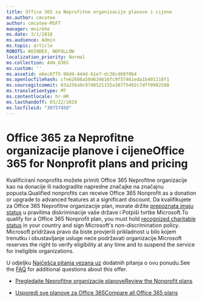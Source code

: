 ```yaml
---
title: Office 365 za Neprofitne organizacije planove i cijene
ms.author: cmcatee
author: cmcatee-MSFT
manager: mnirkhe
ms.date: 3/1/2018
ms.audience: Admin
ms.topic: article
ROBOTS: NOINDEX, NOFOLLOW
localization_priority: Normal
ms.collection: Adm_O365
ms.custom: ''
ms.assetid: e6ec87f5-98d4-444d-b1e7-dc36cd60f064
ms.openlocfilehash: cfe62608a50d634616fc9f57461eda1b401110f1
ms.sourcegitcommit: 03a156a9c9740521155a30775492c7dff0982588
ms.translationtype: MT
ms.contentlocale: hr-HR
ms.lasthandoff: 03/22/2019
ms.locfileid: "30757450"
---
```

# <a name="office-365-for-nonprofit-plans-and-pricing"></a><span data-ttu-id="51ecf-102">Office 365 za Neprofitne organizacije planove i cijene</span><span class="sxs-lookup"><span data-stu-id="51ecf-102">Office 365 for Nonprofit plans and pricing</span></span>

<span data-ttu-id="51ecf-103">Kvalificirani nonprofits možete primiti Office 365 Neprofitne organizacije kao na donacije ili nadogradite napredne značajke na značajnu popusta.</span><span class="sxs-lookup"><span data-stu-id="51ecf-103">Qualified nonprofits can receive Office 365 Nonprofit as a donation or upgrade to advanced features at a significant discount.</span></span> <span data-ttu-id="51ecf-104">Da kvalifikujete za Office 365 Neprofitne organizacije plan, morate držite [prepoznata imaju status](https://go.microsoft.com/fwlink/p/?LinkID=330253) u pravilima diskriminacije vaše države i Potpiši tvrtke Microsoft.</span><span class="sxs-lookup"><span data-stu-id="51ecf-104">To qualify for a Office 365 Nonprofit plan, you must hold [recognized charitable status](https://go.microsoft.com/fwlink/p/?LinkID=330253) in your country and sign Microsoft's non-discrimination policy.</span></span> <span data-ttu-id="51ecf-105">Microsoft pridržava pravo da biste provjerili prikladnost u bilo kojem trenutku i obustavljanje usluge neće podržavati organizacije.</span><span class="sxs-lookup"><span data-stu-id="51ecf-105">Microsoft reserves the right to verify eligibility at any time and to suspend the service for ineligible organizations.</span></span> 
  
<span data-ttu-id="51ecf-106">U odjeljku [Najčešća pitanja vezana uz](https://products.office.com/nonprofit/office-365-nonprofit) dodatnih pitanja o ovu ponudu.</span><span class="sxs-lookup"><span data-stu-id="51ecf-106">See the [FAQ](https://products.office.com/nonprofit/office-365-nonprofit) for additional questions about this offer.</span></span> 
  
- [<span data-ttu-id="51ecf-107">Pregledajte Neprofitne organizacije planove</span><span class="sxs-lookup"><span data-stu-id="51ecf-107">Review the Nonprofit plans</span></span>](https://products.office.com/nonprofit/office-365-nonprofit-plans-and-pricing?tab=1)
    
- [<span data-ttu-id="51ecf-108">Usporedi sve planove za Office 365</span><span class="sxs-lookup"><span data-stu-id="51ecf-108">Compare all Office 365 plans</span></span>](https://products.office.com/business/compare-more-office-365-for-business-plans)
    

